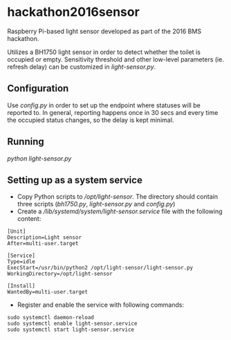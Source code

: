 # hackathon2016sensor
Raspberry Pi-based light sensor developed as part of the 2016 BMS hackathon.

Utilizes a BH1750 light sensor in order to detect whether the toilet is occupied or empty. Sensitivity threshold and other low-level parameters (ie. refresh delay) can be customized in _light-sensor.py_.

## Configuration
Use _config.py_ in order to set up the endpoint where statuses will be reported to. In general, reporting happens once in 30 secs and every time the occupied status changes, so the delay is kept minimal.

## Running
_python light-sensor.py_

## Setting up as a system service
* Copy Python scripts to _/opt/light-sensor_. The directory should contain three scripts (_bh1750.py_, _light-sensor.py_ and _config.py_)
* Create a _/lib/systemd/system/light-sensor.service_ file with the following content:
```
[Unit]
Description=Light sensor
After=multi-user.target

[Service]
Type=idle
ExecStart=/usr/bin/python2 /opt/light-sensor/light-sensor.py
WorkingDirectory=/opt/light-sensor

[Install]
WantedBy=multi-user.target
```
* Register and enable the service with following commands:
```
sudo systemctl daemon-reload
sudo systemctl enable light-sensor.service
sudo systemctl start light-sensor.service
```
